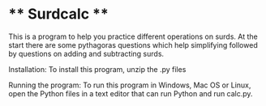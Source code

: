 # ** Surdcalc **

This is a program to help you practice different operations on surds.
At the start there are some pythagoras questions which help simplifying followed by questions on adding and subtracting surds.

Installation:
To install this program, unzip the .py files

Running the program:
To run this program in Windows, Mac OS or Linux, open the Python files in a text editor that can
run Python and run calc.py.

